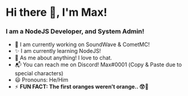 # Hi there 👋, I'm Max!

### I am a NodeJS Developer, and System Admin!

* 🔭 I am currently working on SoundWave & CometMC!
* ✨ I am currently learning NodeJS!
* 💬 As me about anything! I love to chat.
* 📬 You can reach me on Discord! Mах#0001 (Copy & Paste due to special characters)
* 😃 Pronouns: He/Him
* ⚡ **FUN FACT: The first oranges weren’t orange.. 😲🤯** 